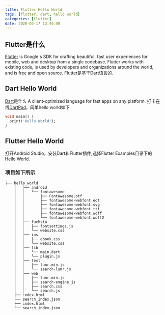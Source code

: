 ```yaml
---
title: Flutter Hello World
tags: [flutter, dart, hello world] 
categories: [flutter]
date: 2020-05-17 13:40:00
---
```

## Flutter是什么
[Flutter](https://github.com/flutter/flutter) is Google's SDK for crafting beautiful, fast user experiences for mobile, web and desktop from a single codebase. Flutter works with existing code, is used by developers and organizations around the world, and is free and open source.
Flutter是基于Dart语言的.
## Dart Hello World
[Dart](https://github.com/dart-lang/sdk)是什么
A client-optimized language for fast apps on any platform.
打卡在线[DartPad](https://dartpad.dev)，简单hello world如下
``` dart
void main() {
  print('Hello World');
}
```
## Flutter Hello World
打开Android Studio，安装Dart和Flutter插件;选择Flutter Examples目录下的Hello World.
### 项目如下所示
```
├── hello_world
    │   ├── android
    │   │   └── fontawesome
    │   │       ├── FontAwesome.otf
    │   │       ├── fontawesome-webfont.eot
    │   │       ├── fontawesome-webfont.svg
    │   │       ├── fontawesome-webfont.ttf
    │   │       ├── fontawesome-webfont.woff
    │   │       └── fontawesome-webfont.woff2
    │   ├── fuchsia
    │   │   ├── fontsettings.js
    │   │   └── website.css
    │   ├── ios
    │   │   ├── ebook.css
    │   │   └── website.css
    │   ├── lib
    │   │   └── main.dart
    │   │   └── plugin.js
    │   ├── test
    │   │   ├── lunr.min.js
    │   │   └── search-lunr.js
    │   ├── web
    │   │   ├── lunr.min.js
    │   │   ├── search-engine.js
    │   │   ├── search.css
    │   │   └── search.js
    ├── index.html
    └── search_index.json
    ├── index.html
    └── search_index.json
```
<!--stackedit_data:
eyJoaXN0b3J5IjpbLTE4MDI2MTY1NTUsMTg3MTA4ODM4NCwtMT
I0NjI4MDgxOCw4MDcyNzg3NjMsLTM2NjI0MzQ3MCwtMzM1OTkw
Mzk2XX0=
-->